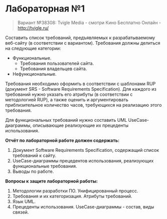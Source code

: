 # Лабораторная №1
>Вариант №38308: Tvigle Media - смотри Кино Бесплатно Онлайн - http://tvigle.ru/

Составить список требований, предъявляемых к разрабатываемому веб-сайту (в соответствии с вариантом). Требования должны делиться на следующие категории:

- Функциональные.
   - Требования пользователей сайта.
   - Требования владельцев сайта.
- Нефункциональные.

Требования необходимо оформить в соответствии с шаблонами RUP (документ SRS - Software Requirements Specification). Для каждого из требований нужно указать его атрибуты (в соответствии с методологией RUP), а также оценить и аргументировать приблизительное количество часов, требующихся на реализацию этого требования.

Для функциональных требований нужно составить UML UseCase-диаграммы, описывающие реализующие их прецеденты использования.

__Отчёт по лабораторной работе должен содержать:__
1. Документ Software Requirements Specification, содержащий список требований к сайту.
2. UseCase-диаграммы прецедентов использования, реализующих функциональные требования.
3. Выводы по работе.

__Вопросы к защите лабораторной работы:__

1. Методологии разработки ПО. Унифицированный процесс.
2. Требования и их категоризация. Атрибуты требований.
3. Язык UML.
4. Прецеденты использования. UseCase-диаграммы - состав, виды связей.